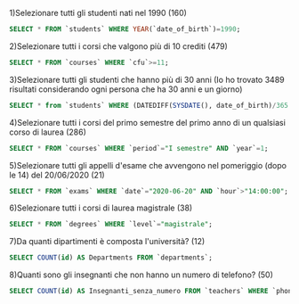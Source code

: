 <!--
Consegna:
Dopo aver creato un nuovo database nel vostro phpMyAdmin e aver importato
lo schema (stesso allegato di stamattina), eseguite le query qui sotto.
-->

1)Selezionare tutti gli studenti nati nel 1990 (160)
```sql
SELECT * FROM `students` WHERE YEAR(`date_of_birth`)=1990;
```

2)Selezionare tutti i corsi che valgono più di 10 crediti (479)
```sql
SELECT * FROM `courses` WHERE `cfu`>=11;
```

3)Selezionare tutti gli studenti che hanno più di 30 anni (Io ho trovato 3489 risultati considerando ogni persona che ha 30 anni e un giorno)
```sql
SELECT * from `students` WHERE (DATEDIFF(SYSDATE(), date_of_birth)/365.25)>30;
```

4)Selezionare tutti i corsi del primo semestre del primo anno di un qualsiasi corso di laurea (286)
```sql
SELECT * FROM `courses` WHERE `period`="I semestre" AND `year`=1;
```

5)Selezionare tutti gli appelli d'esame che avvengono nel pomeriggio (dopo le 14) del 20/06/2020 (21)
```sql
SELECT * FROM `exams` WHERE `date`="2020-06-20" AND `hour`>"14:00:00";
```

6)Selezionare tutti i corsi di laurea magistrale (38)
```sql
SELECT * FROM `degrees` WHERE `level`="magistrale";
```

7)Da quanti dipartimenti è composta l'università? (12)
```sql
SELECT COUNT(id) AS Departments FROM `departments`;
```

8)Quanti sono gli insegnanti che non hanno un numero di telefono? (50)
```sql
SELECT COUNT(id) AS Insegnanti_senza_numero FROM `teachers` WHERE `phone` IS NULL;
```